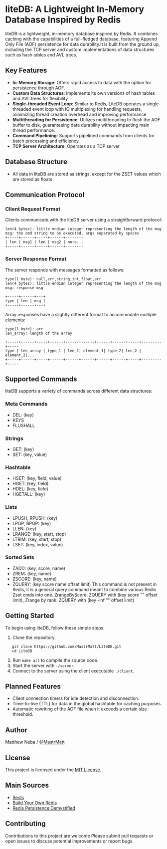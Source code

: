 # liteDB: A Lightweight In-Memory Database Inspired by Redis

liteDB is a lightweight, in-memory database inspired by Redis. It combines caching with the capabilities of a full-fledged database, featuring Append Only File (AOF) persistence for data durability.It is built from the ground up, including the TCP server and custom implementations of data structures such as hash tables and AVL trees.

## Key Features

- **In-Memory Storage**: Offers rapid access to data with the option for persistence through AOF.
- **Custom Data Structures**: Implements its own versions of hash tables and AVL trees for flexibility
- **Single-threaded Event Loop**: Similar to Redis, LiteDB operates a single-threaded event loop with IO multiplexing for handling requests, minimizing thread creation overhead and improving performance
- **Multithreading for Persistence**: Utilizes multithreading to flush the AOF buffer to disk, guaranteeing data durability without impacting main thread performance.
- **Command Pipelining**: Supports pipelined commands from clients for batch processing and efficiency.
- **TCP Server Architecture**: Operates as a TCP server

## Database Structure

- All data in liteDB are stored as strings, except for the ZSET values which are stored as floats

## Communication Protocol

### Client Request Format

Clients communicate with the liteDB server using a straightforward protocol:

```
len(4 bytes): little endian integer representing the length of the msg
msg: the cmd string to be executed, args separated by spaces
+-----+------+-----+------+--------
| len | msg1 | len | msg2 | more...
+-----+------+-----+------+--------
```

### Server Response Format

The server responds with messages formatted as follows:

```
type(1 byte): null,err,string,int,float,arr
len(4 bytes): little endian integer representing the length of the msg
msg: response msg

+-----+------+---+
type | len | msg |
+-----+------+---+
```

Array responses have a slightly different format to accommodate multiple elements:

```
type(1 byte): arr
len_array: length of the array

+-----+------+-----+------+------+------+------+------+-----+---------+-----
type | len_array | type_1 | len_1| element_1| type-2| len_2 | element_2|...
+-----+------+-----+------+------+------+------+------+-----+---------+-----
```

## Supported Commands

liteDB supports a variety of commands across different data structures:

### Meta Commands

- DEL: (key)
- KEYS
- FLUSHALL

### Strings

- GET: (key)
- SET: (key, value)

### Hashtable

- HSET: (key, field, value)
- HGET: (key, field)
- HDEL: (key, field)
- HGETALL: (key)

### Lists

- LPUSH, RPUSH: (key)
- LPOP, RPOP: (key)
- LLEN: (key)
- LRANGE: (key, start, stop)
- LTRIM: (key, start, stop)
- LSET: (key, index, value)

### Sorted Sets

- ZADD: (key, score, name)
- ZREM: (key, name)
- ZSCORE: (key, name)
- ZQUERY: (key score name offset limit)
  This command is not present in Redis, it is a general query command meant to combine various Redis Zset cmds into one.
  ZrangeByScore: ZQUERY with (key score "" offset limit),
  Zrange by rank: ZQUERY with (key -inf "" offset limit)

## Getting Started

To begin using liteDB, follow these simple steps:

1. Clone the repository.

```
   git clone https://github.com/MastrMatt/LiteDB.git
   cd LiteDB
```

2. Run `make all` to compile the source code.
3. Start the server with `./server`.
4. Connect to the server using the client executable `./client`.

## Planned Features

- Client connection timers for idle detection and disconnection.
- Time-to-live (TTL) for data in the global hashtable for caching purposes.
- Automatic rewriting of the AOF file when it exceeds a certain size threshold.

## Author

Matthew Neba / [@MastrMatt](https://github.com/MastrMatt)

## License

This project is licensed under the [MIT License](LICENSE).

## Main Sources

- [Redis](https://redis.io/)
- [Build Your Own Redis](https://build-your-own.org/redis/#table-of-contents)
- [Redis Persistence Demystified](http://oldblog.antirez.com/post/redis-persistence-demystified.html)

## Contributing

Contributions to this project are welcome Please submit pull requests or open issues to discuss potential improvements or report bugs.
